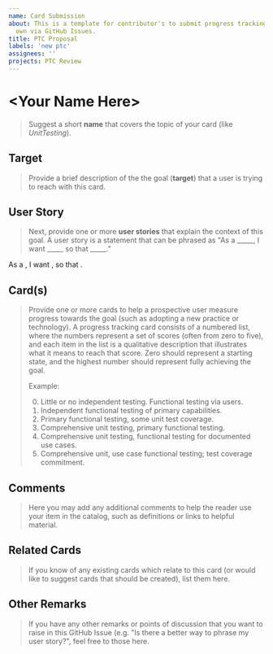 ```yaml
---
name: Card Submission
about: This is a template for contributor's to submit progress tracking cards of their
  own via GitHub Issues.
title: PTC Proposal
labels: 'new ptc'
assignees: ''
projects: PTC Review
---
```


# &lt;Your Name Here&gt;

> Suggest a short **name** that covers the topic of your card (like *UnitTesting*). 

## Target

> Provide a brief description of the the goal (**target**) that a user is trying to reach with this card.

<!-- Your Description Here -->

## User Story

> Next, provide one or more **user stories** that explain the context of this goal.
> A user story is a statement that can be phrased as "As a _____, I want _____ so that _____."

As a  <!-- FILL IN --> , I want <!-- FILL IN -->, so that <!-- FILL IN -->.

## Card(s)

> Provide one or more cards to help a prospective user measure progress towards the goal (such as adopting a new practice or technology). A progress tracking card consists of a numbered list, where the numbers represent a set of scores (often from zero to five), and each item in the list is a qualitative description that illustrates what it means to reach that score. Zero should represent a starting state, and the highest number should represent fully achieving the goal.
>
> Example:
>
> 0. Little or no independent testing. Functional testing via users.
> 1. Independent functional testing of primary capabilities.
> 2. Primary functional testing, some unit test coverage.
> 3. Comprehensive unit testing, primary functional testing.
> 4. Comprehensive unit testing, functional testing for documented use cases.
> 5. Comprehensive unit, use case functional testing; test coverage commitment.

<!-- Add cards here -->

## Comments
> Here you may add any additional comments to help the reader use your item in the catalog, such as definitions or links to helpful material.

<!-- Any Comments Here -->

## Related Cards
> If you know of any existing cards which relate to this card (or would like to suggest cards that should be created), list them here.

<!-- Related Cards Here -->

## Other Remarks

> If you have any other remarks or points of discussion that you want to raise in this GitHub Issue (e.g. "Is there a better way to phrase my user story?", feel free to those here.

<!-- Remarks Below -->
